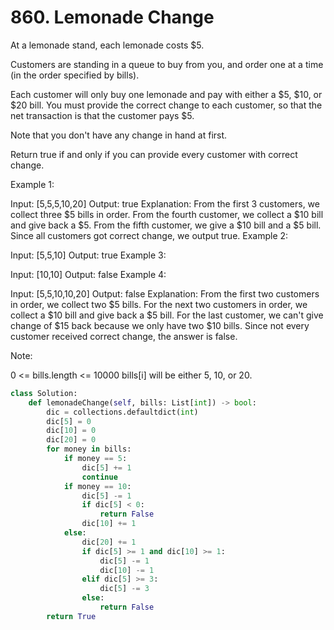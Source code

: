 # 860. Lemonade Change
At a lemonade stand, each lemonade costs $5. 

Customers are standing in a queue to buy from you, and order one at a time (in the order specified by bills).

Each customer will only buy one lemonade and pay with either a $5, $10, or $20 bill.  You must provide the correct change to each customer, so that the net transaction is that the customer pays $5.

Note that you don't have any change in hand at first.

Return true if and only if you can provide every customer with correct change.

 

Example 1:

Input: [5,5,5,10,20]
Output: true
Explanation: 
From the first 3 customers, we collect three $5 bills in order.
From the fourth customer, we collect a $10 bill and give back a $5.
From the fifth customer, we give a $10 bill and a $5 bill.
Since all customers got correct change, we output true.
Example 2:

Input: [5,5,10]
Output: true
Example 3:

Input: [10,10]
Output: false
Example 4:

Input: [5,5,10,10,20]
Output: false
Explanation: 
From the first two customers in order, we collect two $5 bills.
For the next two customers in order, we collect a $10 bill and give back a $5 bill.
For the last customer, we can't give change of $15 back because we only have two $10 bills.
Since not every customer received correct change, the answer is false.
 

Note:

0 <= bills.length <= 10000
bills[i] will be either 5, 10, or 20.

```python
class Solution:
    def lemonadeChange(self, bills: List[int]) -> bool:
        dic = collections.defaultdict(int)
        dic[5] = 0
        dic[10] = 0
        dic[20] = 0
        for money in bills:
            if money == 5:
                dic[5] += 1
                continue
            if money == 10:
                dic[5] -= 1
                if dic[5] < 0:
                    return False
                dic[10] += 1
            else:
                dic[20] += 1
                if dic[5] >= 1 and dic[10] >= 1:
                    dic[5] -= 1
                    dic[10] -= 1
                elif dic[5] >= 3:
                    dic[5] -= 3
                else:
                    return False
        return True
```